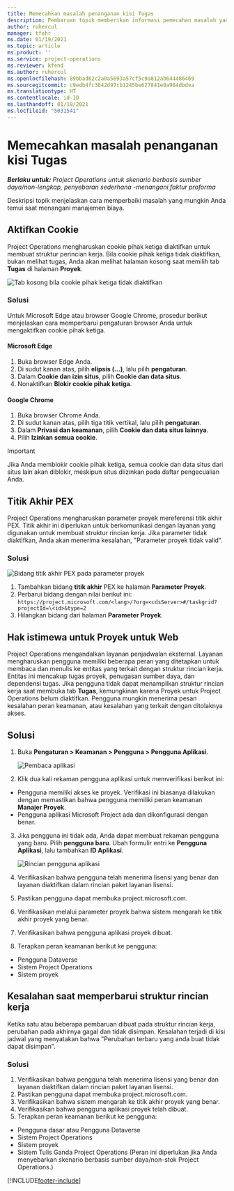 ```yaml
---
title: Memecahkan masalah penanganan kisi Tugas
description: Pembaruan topik memberikan informasi pemecahan masalah yang diperlukan saat menangani kisi Tugas.
author: ruhercul
manager: tfehr
ms.date: 01/19/2021
ms.topic: article
ms.product: ''
ms.service: project-operations
ms.reviewer: kfend
ms.author: ruhercul
ms.openlocfilehash: 89bbad62c2a0a5693a57cf5c9a812ab644486469
ms.sourcegitcommit: c9edb4fc3042d97cb1245be627841e0a984dbdea
ms.translationtype: HT
ms.contentlocale: id-ID
ms.lasthandoff: 01/19/2021
ms.locfileid: "5031541"
---
```

# <a name="troubleshoot-working-in-the-task-grid"></a>Memecahkan masalah penanganan kisi Tugas 

_**Berlaku untuk:** Project Operations untuk skenario berbasis sumber daya/non-lengkap, penyebaran sederhana -menangani faktur proforma_

Deskripsi topik menjelaskan cara memperbaiki masalah yang mungkin Anda temui saat menangani manajemen biaya.

## <a name="enable-cookies"></a>Aktifkan Cookie

Project Operations mengharuskan cookie pihak ketiga diaktifkan untuk membuat struktur perincian kerja. Bila cookie pihak ketiga tidak diaktifkan, bukan melihat tugas, Anda akan melihat halaman kosong saat memilih tab **Tugas** di halaman **Proyek**.

![Tab kosong bila cookie pihak ketiga tidak diaktifkan](media/blankschedule.png)


### <a name="workaround"></a>Solusi
Untuk Microsoft Edge atau browser Google Chrome, prosedur berikut menjelaskan cara memperbarui pengaturan browser Anda untuk mengaktifkan cookie pihak ketiga.

#### <a name="microsoft-edge"></a>Microsoft Edge

1. Buka browser Edge Anda.
2. Di sudut kanan atas, pilih **elipsis (...)**, lalu pilih **pengaturan**.
3. Dalam **Cookie dan izin situs**, pilih **Cookie dan data situs**.
4. Nonaktifkan **Blokir cookie pihak ketiga**.

#### <a name="google-chrome"></a>Google Chrome

1. Buka browser Chrome Anda.
2. Di sudut kanan atas, pilih tiga titik vertikal, lalu pilih **pengaturan**.
3. Dalam **Privasi dan keamanan**, pilih **Cookie dan data situs lainnya**.
4. Pilih **Izinkan semua cookie**.

> [!IMPORTANT]
> Jika Anda memblokir cookie pihak ketiga, semua cookie dan data situs dari situs lain akan diblokir, meskipun situs diizinkan pada daftar pengecualian Anda.

## <a name="pex-endpoint"></a>Titik Akhir PEX

Project Operations mengharuskan parameter proyek mereferensi titik akhir PEX. Titik akhir ini diperlukan untuk berkomunikasi dengan layanan yang digunakan untuk membuat struktur rincian kerja. Jika parameter tidak diaktifkan, Anda akan menerima kesalahan, "Parameter proyek tidak valid". 

### <a name="workaround"></a>Solusi
 ![Bidang titik akhir PEX pada parameter proyek](media/projectparameter.png)

1. Tambahkan bidang **titik akhir** PEX ke halaman **Parameter Proyek**.
2. Perbarui bidang dengan nilai berikut ini: `https://project.microsoft.com/<lang>/?org=<cdsServer>#/taskgrid?projectId=\<id>&type=2`
3. Hilangkan bidang dari halaman **Parameter Proyek**.

## <a name="privileges-for-project-for-the-web"></a>Hak istimewa untuk Proyek untuk Web

Project Operations mengandalkan layanan penjadwalan eksternal. Layanan mengharuskan pengguna memiliki beberapa peran yang ditetapkan untuk membaca dan menulis ke entitas yang terkait dengan struktur rincian kerja. Entitas ini mencakup tugas proyek, penugasan sumber daya, dan dependensi tugas. Jika pengguna tidak dapat menampilkan struktur rincian kerja saat membuka tab **Tugas**, kemungkinan karena Proyek untuk Project Operations belum diaktifkan. Pengguna mungkin menerima pesan kesalahan peran keamanan, atau kesalahan yang terkait dengan ditolaknya akses.


## <a name="workaround"></a>Solusi

1. Buka **Pengaturan > Keamanan > Pengguna > Pengguna Aplikasi**.  

   ![Pembaca aplikasi](media/applicationuser.jpg)
   
2. Klik dua kali rekaman pengguna aplikasi untuk memverifikasi berikut ini:

 - Pengguna memiliki akses ke proyek. Verifikasi ini biasanya dilakukan dengan memastikan bahwa pengguna memiliki peran keamanan **Manajer Proyek**.
 - Pengguna aplikasi Microsoft Project ada dan dikonfigurasi dengan benar.
 
3. Jika pengguna ini tidak ada, Anda dapat membuat rekaman pengguna yang baru. Pilih **pengguna baru**. Ubah formulir entri ke **Pengguna Aplikasi**, lalu tambahkan **ID Aplikasi**.

   ![Rincian pengguna aplikasi](media/applicationuserdetails.jpg)

4. Verifikasikan bahwa pengguna telah menerima lisensi yang benar dan layanan diaktifkan dalam rincian paket layanan lisensi.
5. Pastikan pengguna dapat membuka project.microsoft.com.
6. Verifikasikan melalui parameter proyek bahwa sistem mengarah ke titik akhir proyek yang benar.
7. Verifikasikan bahwa pengguna aplikasi proyek dibuat.
8. Terapkan peran keamanan berikut ke pengguna:

  - Pengguna Dataverse
  - Sistem Project Operations
  - Sistem proyek

## <a name="error-when-updating-the-work-breakdown-structure"></a>Kesalahan saat memperbarui struktur rincian kerja

Ketika satu atau beberapa pembaruan dibuat pada struktur rincian kerja, perubahan pada akhirnya gagal dan tidak disimpan. Kesalahan terjadi di kisi jadwal yang menyatakan bahwa "Perubahan terbaru yang anda buat tidak dapat disimpan".

### <a name="workaround"></a>Solusi

1. Verifikasikan bahwa pengguna telah menerima lisensi yang benar dan layanan diaktifkan dalam rincian paket layanan lisensi.
2. Pastikan pengguna dapat membuka project.microsoft.com.
3. Verifikasikan bahwa sistem mengarah ke titik akhir proyek yang benar.
4. Verifikasikan bahwa pengguna aplikasi proyek telah dibuat.
5. Terapkan peran keamanan berikut ke pengguna:
  
  - Pengguna dasar atau Pengguna Dataverse
  - Sistem Project Operations
  - Sistem proyek
  - Sistem Tulis Ganda Project Operations (Peran ini diperlukan jika Anda menyebarkan skenario berbasis sumber daya/non-stok Project Operations.)


[!INCLUDE[footer-include](../includes/footer-banner.md)]